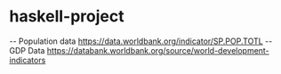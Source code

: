# haskell-project


-- Population data  https://data.worldbank.org/indicator/SP.POP.TOTL
-- GDP Data https://databank.worldbank.org/source/world-development-indicators


